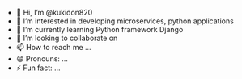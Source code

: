 - 👋 Hi, I’m @kukidon820
- 👀 I’m interested in developing microservices, python applications
- 🌱 I’m currently learning Python framework Django
- 💞️ I’m looking to collaborate on 
- 📫 How to reach me ...
- 😄 Pronouns: ...
- ⚡ Fun fact: ...

<!---
kukidon820/kukidon820 is a ✨ special ✨ repository because its `README.md` (this file) appears on your GitHub profile.
You can click the Preview link to take a look at your changes.
--->
